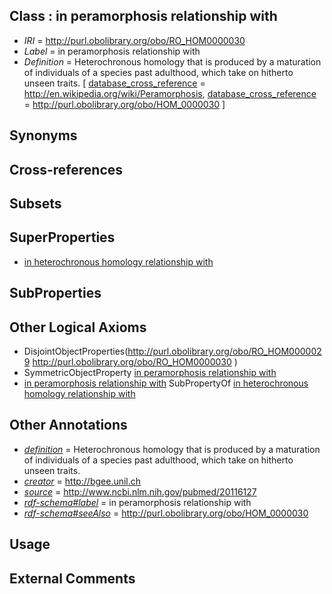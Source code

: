 
## Class : in peramorphosis relationship with

 * *IRI* = http://purl.obolibrary.org/obo/RO_HOM0000030
 * *Label* = in peramorphosis relationship with
 * *Definition* = Heterochronous homology that is produced by a maturation of individuals of a species past adulthood, which take on hitherto unseen traits. [ [database_cross_reference](../../ef/oboInOwl#hasDbXref.md) = http://en.wikipedia.org/wiki/Peramorphosis, [database_cross_reference](../../ef/oboInOwl#hasDbXref.md) = http://purl.obolibrary.org/obo/HOM_0000030 ]

## Synonyms


## Cross-references


## Subsets


## SuperProperties

 * [in heterochronous homology relationship with](../../RO/28/RO_HOM0000028.md)

## SubProperties


## Other Logical Axioms

 * DisjointObjectProperties(<http://purl.obolibrary.org/obo/RO_HOM0000029> <http://purl.obolibrary.org/obo/RO_HOM0000030> )
 * SymmetricObjectProperty [in peramorphosis relationship with](../../RO/30/RO_HOM0000030.md)
 * [in peramorphosis relationship with](../../RO/30/RO_HOM0000030.md) SubPropertyOf [in heterochronous homology relationship with](../../RO/28/RO_HOM0000028.md)

## Other Annotations

 * *[definition](../../IAO/15/IAO_0000115.md)* = Heterochronous homology that is produced by a maturation of individuals of a species past adulthood, which take on hitherto unseen traits.
 * *[creator](../../or/creator.md)* = http://bgee.unil.ch
 * *[source](../../ce/source.md)* = http://www.ncbi.nlm.nih.gov/pubmed/20116127
 * *[rdf-schema#label](../../el/rdf-schema#label.md)* = in peramorphosis relationship with
 * *[rdf-schema#seeAlso](../../so/rdf-schema#seeAlso.md)* = http://purl.obolibrary.org/obo/HOM_0000030

## Usage


## External Comments

